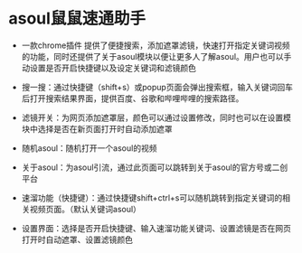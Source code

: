 # asoul鼠鼠速通助手

- 一款chrome插件
  提供了便捷搜索，添加遮罩滤镜，快速打开指定关键词视频的功能，同时还提供了关于asoul模块以便让更多人了解asoul。用户也可以手动设置是否开启快捷键以及设定关键词和滤镜颜色

- 搜一搜：通过快捷键（shift+s）或popup页面会弹出搜索框，输入关键词回车后打开搜索结果界面，提供百度、谷歌和哔哩哔哩的搜索路径。
- 滤镜开关：为网页添加遮罩层，颜色可以通过设置修改，同时也可以在设置模块中选择是否在新页面打开时自动添加遮罩
- 随机asoul：随机打开一个asoul的视频
- 关于asoul：为asoul引流，通过此页面可以跳转到关于asoul的官方号或二创平台
- 速溜功能（快捷键）：通过快捷键shift+ctrl+s可以随机跳转到指定关键词的相关视频页面。（默认关键词asoul）
- 设置界面：选择是否开启快捷键、输入速溜功能关键词、设置滤镜是否在网页打开时自动遮罩、设置滤镜颜色
